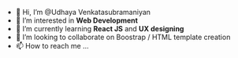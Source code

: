- 👋 Hi, I’m @Udhaya Venkatasubramaniyan
- 👀 I’m interested in <b>Web Development</b>
- 🌱 I’m currently learning <b>React JS</b> and <b>UX designing </b>
- 💞️ I’m looking to collaborate on Boostrap / HTML template creation
- 📫 How to reach me ...

<!---
Udhaya0416/Udhaya0416 is a ✨ special ✨ repository because its `README.md` (this file) appears on your GitHub profile.
You can click the Preview link to take a look at your changes.
--->
